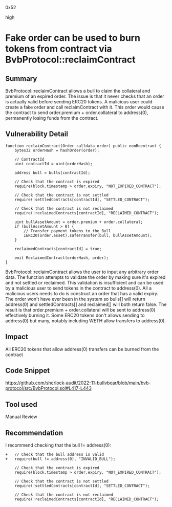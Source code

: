 0x52

high

# Fake order can be used to burn tokens from contract via BvbProtocol::reclaimContract

## Summary

BvbProtocol::reclaimContract allows a bull to claim the collateral and premium of an expired order. The issue is that it never checks that an order is actually valid before sending ERC20 tokens. A malicious user could create a fake order and call reclaimContract with it. This order would cause the contract to send order.premium + order.collateral to address(0), permanently losing funds from the contract.

## Vulnerability Detail

    function reclaimContract(Order calldata order) public nonReentrant {
        bytes32 orderHash = hashOrder(order);

        // ContractId
        uint contractId = uint(orderHash);

        address bull = bulls[contractId];

        // Check that the contract is expired
        require(block.timestamp > order.expiry, "NOT_EXPIRED_CONTRACT");

        // Check that the contract is not settled
        require(!settledContracts[contractId], "SETTLED_CONTRACT");

        // Check that the contract is not reclaimed
        require(!reclaimedContracts[contractId], "RECLAIMED_CONTRACT");

        uint bullAssetAmount = order.premium + order.collateral;
        if (bullAssetAmount > 0) {
            // Transfer payment tokens to the Bull
            IERC20(order.asset).safeTransfer(bull, bullAssetAmount);
        }

        reclaimedContracts[contractId] = true;

        emit ReclaimedContract(orderHash, order);
    }

BvbProtocol::reclaimContract allows the user to input any arbitrary order data. The function attempts to validate the order by making sure it's expired and not settled or reclaimed. This validation is insufficient and can be used by a malicious user to send tokens in the contract to address(0). All a malicious users needs to do is construct an order that has a valid expiry. The order won't have ever been in the system so bulls[] will return address(0) and settledContracts[] and reclaimed[] will both return false. The result is that order.premium + order.collateral will be sent to address(0) effectively burning it. Some ERC20 tokens don't allows sending to address(0) but many, notably including WETH allow transfers to address(0).

## Impact

All ERC20 tokens that allow address(0) transfers can be burned from the contract

## Code Snippet

https://github.com/sherlock-audit/2022-11-bullvbear/blob/main/bvb-protocol/src/BvbProtocol.sol#L417-L443

## Tool used

Manual Review

## Recommendation

I recommend checking that the bull != address(0):

    +   // Check that the bull address is valid
    +   require(bull != address(0), "INVALID_BULL");

        // Check that the contract is expired
        require(block.timestamp > order.expiry, "NOT_EXPIRED_CONTRACT");

        // Check that the contract is not settled
        require(!settledContracts[contractId], "SETTLED_CONTRACT");

        // Check that the contract is not reclaimed
        require(!reclaimedContracts[contractId], "RECLAIMED_CONTRACT");
